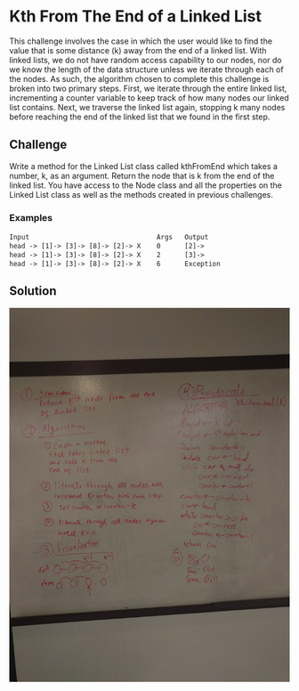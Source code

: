 # Kth From The End of a Linked List

This challenge involves the case in which the user would like to find the value
that is some distance (k) away from the end of a linked list. With linked lists,
we do not have random access capability to our nodes, nor do we know the length 
of the data structure unless we iterate through each of the nodes. As such,
the algorithm chosen to complete this challenge is broken into two primary
steps. First, we iterate through the entire linked list, incrementing a counter
variable to keep track of how many nodes our linked list contains. Next, we
traverse the linked list again, stopping k many nodes before reaching the end
of the linked list that we found in the first step.

## Challenge

Write a method for the Linked List class called kthFromEnd which takes a number,
k, as an argument. Return the node that is k from the end of the linked list.
You have access to the Node class and all the properties on the Linked List
class as well as the methods created in previous challenges. ​

### Examples

    Input                                Args   Output
    head -> [1]-> [3]-> [8]-> [2]-> X    0      [2]->
    head -> [1]-> [3]-> [8]-> [2]-> X    2      [3]->
    head -> [1]-> [3]-> [8]-> [2]-> X    6      Exception

## Solution

![Whiteboard Solution Photo](/assets/LL_KthFromEnd.jpg)
